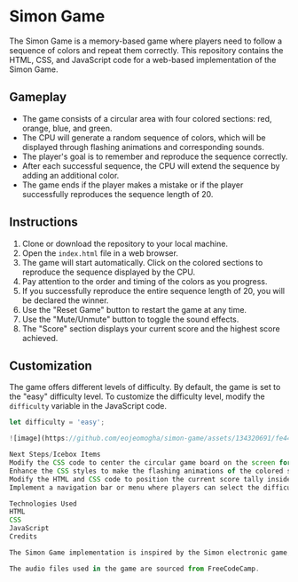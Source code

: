 # Simon Game

The Simon Game is a memory-based game where players need to follow a sequence of colors and repeat them correctly. This repository contains the HTML, CSS, and JavaScript code for a web-based implementation of the Simon Game.

## Gameplay

- The game consists of a circular area with four colored sections: red, orange, blue, and green.
- The CPU will generate a random sequence of colors, which will be displayed through flashing animations and corresponding sounds.
- The player's goal is to remember and reproduce the sequence correctly.
- After each successful sequence, the CPU will extend the sequence by adding an additional color.
- The game ends if the player makes a mistake or if the player successfully reproduces the sequence length of 20.

## Instructions

1. Clone or download the repository to your local machine.
2. Open the `index.html` file in a web browser.
3. The game will start automatically. Click on the colored sections to reproduce the sequence displayed by the CPU.
4. Pay attention to the order and timing of the colors as you progress.
5. If you successfully reproduce the entire sequence length of 20, you will be declared the winner.
6. Use the "Reset Game" button to restart the game at any time.
7. Use the "Mute/Unmute" button to toggle the sound effects.
8. The "Score" section displays your current score and the highest score achieved.

## Customization

The game offers different levels of difficulty. By default, the game is set to the "easy" difficulty level. To customize the difficulty level, modify the `difficulty` variable in the JavaScript code.

```javascript
let difficulty = 'easy';

![image](https://github.com/eojeomogha/simon-game/assets/134320691/fe448839-9891-4ee6-b05f-556c654de319)

Next Steps/Icebox Items
Modify the CSS code to center the circular game board on the screen for better visual presentation.
Enhance the CSS styles to make the flashing animations of the colored sections more visually appealing and engaging.
Modify the HTML and CSS code to position the current score tally inside the circular game board while keeping the highest score tally on the side.
Implement a navigation bar or menu where players can select the difficulty level directly instead of modifying the code. This can provide a more user-friendly and intuitive way to choose the desired difficulty level.

Technologies Used
HTML
CSS
JavaScript
Credits

The Simon Game implementation is inspired by the Simon electronic game, created by Ralph H. Baer and Howard J. Morrison.

The audio files used in the game are sourced from FreeCodeCamp.
